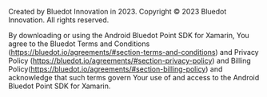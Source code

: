 Created by Bluedot Innovation in 2023.
Copyright © 2023 Bluedot Innovation. All rights reserved.

By downloading or using the Android Bluedot Point SDK for Xamarin, You agree to the Bluedot Terms and Conditions (https://bluedot.io/agreements/#section-terms-and-conditions)
and Privacy Policy (https://bluedot.io/agreements/#section-privacy-policy)
and Billing Policy(https://bluedot.io/agreements/#section-billing-policy)
and acknowledge that such terms govern Your use of and access to the Android Bluedot Point SDK for Xamarin.